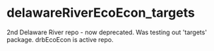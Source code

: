 # delawareRiverEcoEcon_targets
2nd Delaware River repo - now deprecated. Was testing out 'targets' package. drbEcoEcon is active repo.

